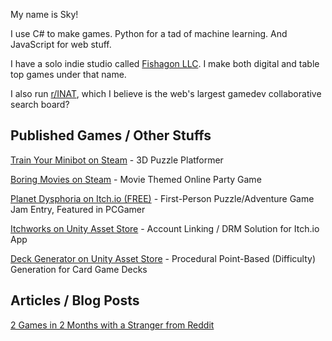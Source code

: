 My name is Sky! 

I use C# to make games. Python for a tad of machine learning. And JavaScript for web stuff. 

I have a solo indie studio called [Fishagon LLC](https://www.fishagon.com). I make both digital and table top games under that name.

I also run [r/INAT](https://www.reddit.com/r/INAT), which I believe is the web's largest gamedev collaborative search board?

## Published Games / Other Stuffs
[Train Your Minibot on Steam](https://store.steampowered.com/app/713740/Train_Your_Minibot/) - 3D Puzzle Platformer

[Boring Movies on Steam](https://store.steampowered.com/app/1792500/Boring_Movies/) - Movie Themed Online Party Game

[Planet Dysphoria on Itch.io (FREE)](https://fishagon.itch.io/planet-dysphoria) - First-Person Puzzle/Adventure Game Jam Entry, Featured in PCGamer

[Itchworks on Unity Asset Store](https://assetstore.unity.com/packages/tools/integration/itchworks-81566) - Account Linking / DRM Solution for Itch.io App

[Deck Generator on Unity Asset Store](https://assetstore.unity.com/packages/tools/deck-generator-78663) -  Procedural Point-Based (Difficulty) Generation for Card Game Decks

## Articles / Blog Posts
[2 Games in 2 Months with a Stranger from Reddit](https://gamasutra.com/blogs/SkyCopeland/20170918/305868/2_Games_in_2_Months_with_a_Stranger_from_Reddit.php)
